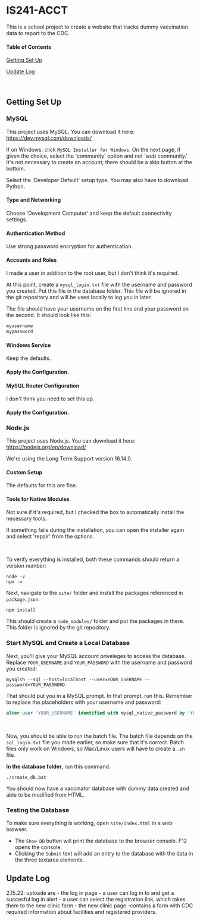 # IS241-ACCT
This is a school project to create a website that tracks dummy vaccination data to report to the CDC.

#### Table of Contents
[Getting Set Up](#getting-set-up)

[Update Log](#update-log)

<br>

## Getting Set Up
### MySQL
This project uses MySQL. You can download it here: https://dev.mysql.com/downloads/ 

If on Windows, click `MySQL Installer for Windows`.
On the next page, if given the choice, select the 'community' option and not 'web community.' It's not necessary to create an account; there should be a skip button at the bottom. 

Select the 'Developer Default' setup type. You may also have to download Python. 
#### Type and Networking
Choose 'Development Computer' and keep the default connectivity settings.
#### Authentication Method
Use strong password encryption for authentication.
#### Accounts and Roles
I made a user in addition to the root user, but I don't think it's required.

At this point, create a `mysql_login.txt` file with the username and password you created. Put this file in the database folder. This file will be ignored in the git repository and will be used locally to log you in later.

The file should have your username on the first line and your password on the second. It should look like this: 
```txt
myusername
mypassword
```
#### Windows Service
Keep the defaults.
#### Apply the Configuration.
#### MySQL Router Configuration
I don't think you need to set this up.
#### Apply the Configuration.

### Node.js
This project uses Node.js. You can download it here: https://nodejs.org/en/download/ 

We're using the Long Term Support version 16.14.0.
#### Custom Setup
The defaults for this are fine.
#### Tools for Native Modules
Not sure if it's required, but I checked the box to automatically install the necessary tools.

If something fails during the installation, you can open the installer again and select 'repair' from the options.

<br>

To verify everything is installed, both these commands should return a version number: 
```batch
node -v
npm -v
```

Next, navigate to the `site/` folder and install the packages referenced in `package.json`:
```batch
npm install
```
This should create a `node_modules/` folder and put the packages in there. This folder is ignored by the git repository.

### Start MySQL and Create a Local Database
Next, you'll give your MySQL account priveleges to access the database. Replace `YOUR_USERNAME` and `YOUR_PASSWORD` with the username and password you created:
```batch
mysqlsh --sql --host=localhost --user=YOUR_USERNAME --password=YOUR_PASSWORD
```
That should put you in a MySQL prompt. In that prompt, run this. Remember to replace the placeholders with your username and password:
```sql
alter user 'YOUR_USERNAME' identified with mysql_native_password by 'YOUR_PASSWORD';
```

<br>

Now, you should be able to run the batch file. The batch file depends on the `sql_login.txt` file you made earlier, so make sure that it's correct. 
Batch files only work on Windows, so Mac/Linux users will have to create a `.sh` file. 

**In the database folder**, run this command: 
```batch
./create_db.bat
```
You should now have a vaccinator database with dummy data created and able to be modified from HTML. 

### Testing the Database
To make sure everything is working, open `site/index.html` in a web browser. 

- The `Show DB` button will print the database to the browser console. F12 opens the console.
- Clicking the `Submit` text will add an entry to the database with the data in the three textarea elements.


## Update Log
2.15.22: uploade are
	- the log in page
		- a user can log in to and get a succesful log in alert
		- a user can select the registration link, which takes them to the new clinic form
	-  the new clinic page
		-contains a form with CDC required information about facilities and registered providers.